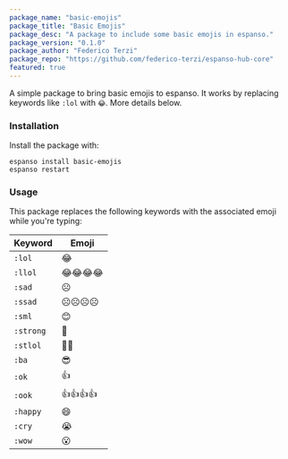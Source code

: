 ```yaml
---
package_name: "basic-emojis"
package_title: "Basic Emojis"
package_desc: "A package to include some basic emojis in espanso."
package_version: "0.1.0"
package_author: "Federico Terzi"
package_repo: "https://github.com/federico-terzi/espanso-hub-core"
featured: true
---
```

A simple package to bring basic emojis to espanso.
It works by replacing keywords like `:lol` with `😂`. More details below.

### Installation

Install the package with:

```
espanso install basic-emojis
espanso restart
```

### Usage

This package replaces the following keywords with the associated emoji while you're
typing:

Keyword | Emoji
--- | ---
`:lol` | 😂
`:llol` | 😂😂😂😂
`:sad` | ☹
`:ssad` | ☹☹☹☹
`:sml` | 😊
`:strong` | 💪
`:stlol` | 💪😂
`:ba` | 😎
`:ok` | 👍
`:ook` | 👍👍👍👍
`:happy` | 😄
`:cry` | 😭
`:wow` | 😮